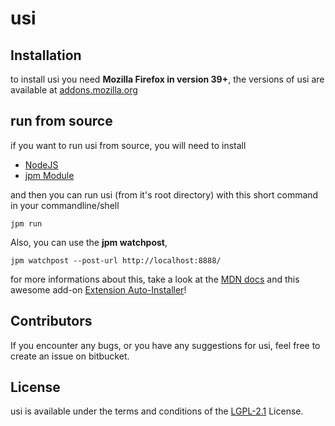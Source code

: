 usi
===

## Installation

to install usi you need **Mozilla Firefox in version 39+**, 
the versions of usi are available at [addons.mozilla.org](https://addons.mozilla.org/de/firefox/addon/userunified-script-injector/)

## run from source
if you want to run usi from source, you will need to install 
* [NodeJS](https://nodejs.org)
* [jpm Module](https://github.com/mozilla-jetpack/jpm/)

and then you can run usi (from it's root directory) with this short command in your commandline/shell
```
jpm run
```

Also, you can use the **jpm watchpost**,
```
jpm watchpost --post-url http://localhost:8888/
```
for more informations about this, take a look at the [MDN docs](https://developer.mozilla.org/en-US/Add-ons/SDK/Tools/jpm#jpm_watchpost) and this awesome add-on [Extension Auto-Installer](https://github.com/palant/autoinstaller)!

## Contributors

If you encounter any bugs, or you have any suggestions for usi, feel free to create an issue on bitbucket.

## License

usi is available under the terms and conditions of the [LGPL-2.1](https://opensource.org/licenses/LGPL-2.1) License.